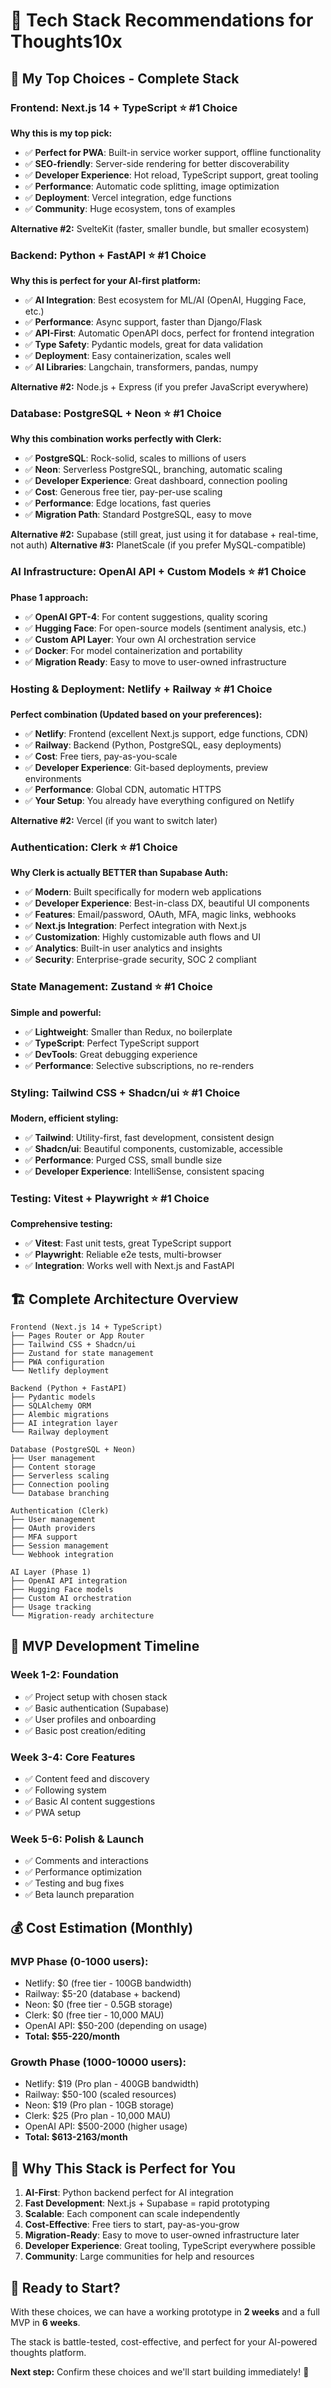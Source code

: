 # 🚀 Tech Stack Recommendations for Thoughts10x

## 🎯 **My Top Choices - Complete Stack**

### **Frontend: Next.js 14 + TypeScript** ⭐ #1 Choice
**Why this is my top pick:**
- ✅ **Perfect for PWA**: Built-in service worker support, offline functionality
- ✅ **SEO-friendly**: Server-side rendering for better discoverability
- ✅ **Developer Experience**: Hot reload, TypeScript support, great tooling
- ✅ **Performance**: Automatic code splitting, image optimization
- ✅ **Deployment**: Vercel integration, edge functions
- ✅ **Community**: Huge ecosystem, tons of examples

**Alternative #2:** SvelteKit (faster, smaller bundle, but smaller ecosystem)

### **Backend: Python + FastAPI** ⭐ #1 Choice
**Why this is perfect for your AI-first platform:**
- ✅ **AI Integration**: Best ecosystem for ML/AI (OpenAI, Hugging Face, etc.)
- ✅ **Performance**: Async support, faster than Django/Flask
- ✅ **API-First**: Automatic OpenAPI docs, perfect for frontend integration
- ✅ **Type Safety**: Pydantic models, great for data validation
- ✅ **Deployment**: Easy containerization, scales well
- ✅ **AI Libraries**: Langchain, transformers, pandas, numpy

**Alternative #2:** Node.js + Express (if you prefer JavaScript everywhere)

### **Database: PostgreSQL + Neon** ⭐ #1 Choice
**Why this combination works perfectly with Clerk:**
- ✅ **PostgreSQL**: Rock-solid, scales to millions of users
- ✅ **Neon**: Serverless PostgreSQL, branching, automatic scaling
- ✅ **Developer Experience**: Great dashboard, connection pooling
- ✅ **Cost**: Generous free tier, pay-per-use scaling
- ✅ **Performance**: Edge locations, fast queries
- ✅ **Migration Path**: Standard PostgreSQL, easy to move

**Alternative #2:** Supabase (still great, just using it for database + real-time, not auth)
**Alternative #3:** PlanetScale (if you prefer MySQL-compatible)

### **AI Infrastructure: OpenAI API + Custom Models** ⭐ #1 Choice
**Phase 1 approach:**
- ✅ **OpenAI GPT-4**: For content suggestions, quality scoring
- ✅ **Hugging Face**: For open-source models (sentiment analysis, etc.)
- ✅ **Custom API Layer**: Your own AI orchestration service
- ✅ **Docker**: For model containerization and portability
- ✅ **Migration Ready**: Easy to move to user-owned infrastructure

### **Hosting & Deployment: Netlify + Railway** ⭐ #1 Choice
**Perfect combination (Updated based on your preferences):**
- ✅ **Netlify**: Frontend (excellent Next.js support, edge functions, CDN)
- ✅ **Railway**: Backend (Python, PostgreSQL, easy deployments)
- ✅ **Cost**: Free tiers, pay-as-you-scale
- ✅ **Developer Experience**: Git-based deployments, preview environments
- ✅ **Performance**: Global CDN, automatic HTTPS
- ✅ **Your Setup**: You already have everything configured on Netlify

**Alternative #2:** Vercel (if you want to switch later)

### **Authentication: Clerk** ⭐ #1 Choice
**Why Clerk is actually BETTER than Supabase Auth:**
- ✅ **Modern**: Built specifically for modern web applications
- ✅ **Developer Experience**: Best-in-class DX, beautiful UI components
- ✅ **Features**: Email/password, OAuth, MFA, magic links, webhooks
- ✅ **Next.js Integration**: Perfect integration with Next.js
- ✅ **Customization**: Highly customizable auth flows and UI
- ✅ **Analytics**: Built-in user analytics and insights
- ✅ **Security**: Enterprise-grade security, SOC 2 compliant

### **State Management: Zustand** ⭐ #1 Choice
**Simple and powerful:**
- ✅ **Lightweight**: Smaller than Redux, no boilerplate
- ✅ **TypeScript**: Perfect TypeScript support
- ✅ **DevTools**: Great debugging experience
- ✅ **Performance**: Selective subscriptions, no re-renders

### **Styling: Tailwind CSS + Shadcn/ui** ⭐ #1 Choice
**Modern, efficient styling:**
- ✅ **Tailwind**: Utility-first, fast development, consistent design
- ✅ **Shadcn/ui**: Beautiful components, customizable, accessible
- ✅ **Performance**: Purged CSS, small bundle size
- ✅ **Developer Experience**: IntelliSense, consistent spacing

### **Testing: Vitest + Playwright** ⭐ #1 Choice
**Comprehensive testing:**
- ✅ **Vitest**: Fast unit tests, great TypeScript support
- ✅ **Playwright**: Reliable e2e tests, multi-browser
- ✅ **Integration**: Works well with Next.js and FastAPI

## 🏗️ **Complete Architecture Overview**

```
Frontend (Next.js 14 + TypeScript)
├── Pages Router or App Router
├── Tailwind CSS + Shadcn/ui
├── Zustand for state management
├── PWA configuration
└── Netlify deployment

Backend (Python + FastAPI)
├── Pydantic models
├── SQLAlchemy ORM
├── Alembic migrations
├── AI integration layer
└── Railway deployment

Database (PostgreSQL + Neon)
├── User management
├── Content storage
├── Serverless scaling
├── Connection pooling
└── Database branching

Authentication (Clerk)
├── User management
├── OAuth providers
├── MFA support
├── Session management
└── Webhook integration

AI Layer (Phase 1)
├── OpenAI API integration
├── Hugging Face models
├── Custom AI orchestration
├── Usage tracking
└── Migration-ready architecture
```

## 🚀 **MVP Development Timeline**

### **Week 1-2: Foundation**
- ✅ Project setup with chosen stack
- ✅ Basic authentication (Supabase)
- ✅ User profiles and onboarding
- ✅ Basic post creation/editing

### **Week 3-4: Core Features**
- ✅ Content feed and discovery
- ✅ Following system
- ✅ Basic AI content suggestions
- ✅ PWA setup

### **Week 5-6: Polish & Launch**
- ✅ Comments and interactions
- ✅ Performance optimization
- ✅ Testing and bug fixes
- ✅ Beta launch preparation

## 💰 **Cost Estimation (Monthly)**

### **MVP Phase (0-1000 users):**
- Netlify: $0 (free tier - 100GB bandwidth)
- Railway: $5-20 (database + backend)
- Neon: $0 (free tier - 0.5GB storage)
- Clerk: $0 (free tier - 10,000 MAU)
- OpenAI API: $50-200 (depending on usage)
- **Total: $55-220/month**

### **Growth Phase (1000-10000 users):**
- Netlify: $19 (Pro plan - 400GB bandwidth)
- Railway: $50-100 (scaled resources)
- Neon: $19 (Pro plan - 10GB storage)
- Clerk: $25 (Pro plan - 10,000 MAU)
- OpenAI API: $500-2000 (higher usage)
- **Total: $613-2163/month**

## 🎯 **Why This Stack is Perfect for You**

1. **AI-First**: Python backend perfect for AI integration
2. **Fast Development**: Next.js + Supabase = rapid prototyping
3. **Scalable**: Each component can scale independently
4. **Cost-Effective**: Free tiers to start, pay-as-you-grow
5. **Migration-Ready**: Easy to move to user-owned infrastructure later
6. **Developer Experience**: Great tooling, TypeScript everywhere possible
7. **Community**: Large communities for help and resources

## 🚀 **Ready to Start?**

With these choices, we can have a working prototype in **2 weeks** and a full MVP in **6 weeks**.

The stack is battle-tested, cost-effective, and perfect for your AI-powered thoughts platform.

**Next step:** Confirm these choices and we'll start building immediately! 🎯 
